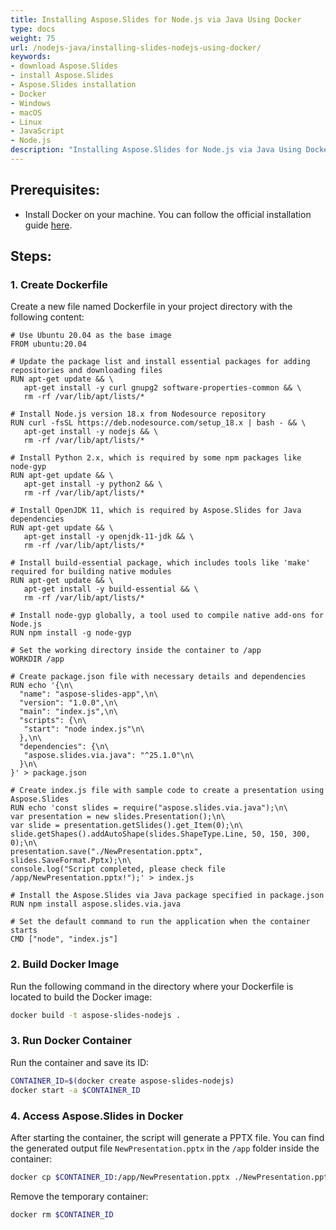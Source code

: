 ```yaml
---
title: Installing Aspose.Slides for Node.js via Java Using Docker
type: docs
weight: 75
url: /nodejs-java/installing-slides-nodejs-using-docker/
keywords:
- download Aspose.Slides
- install Aspose.Slides
- Aspose.Slides installation
- Docker
- Windows
- macOS
- Linux
- JavaScript
- Node.js
description: "Installing Aspose.Slides for Node.js via Java Using Docker"
---
```


## Prerequisites:
* Install Docker on your machine. You can follow the official installation guide [here](https://docs.docker.com/get-docker/).

## Steps:

### 1. **Create Dockerfile** 
   Create a new file named Dockerfile in your project directory with the following content:
   ```
   # Use Ubuntu 20.04 as the base image
   FROM ubuntu:20.04

   # Update the package list and install essential packages for adding repositories and downloading files
   RUN apt-get update && \
      apt-get install -y curl gnupg2 software-properties-common && \
      rm -rf /var/lib/apt/lists/*

   # Install Node.js version 18.x from Nodesource repository
   RUN curl -fsSL https://deb.nodesource.com/setup_18.x | bash - && \
      apt-get install -y nodejs && \
      rm -rf /var/lib/apt/lists/*

   # Install Python 2.x, which is required by some npm packages like node-gyp
   RUN apt-get update && \
      apt-get install -y python2 && \
      rm -rf /var/lib/apt/lists/*

   # Install OpenJDK 11, which is required by Aspose.Slides for Java dependencies
   RUN apt-get update && \
      apt-get install -y openjdk-11-jdk && \
      rm -rf /var/lib/apt/lists/*

   # Install build-essential package, which includes tools like 'make' required for building native modules
   RUN apt-get update && \
      apt-get install -y build-essential && \
      rm -rf /var/lib/apt/lists/*

   # Install node-gyp globally, a tool used to compile native add-ons for Node.js
   RUN npm install -g node-gyp

   # Set the working directory inside the container to /app
   WORKDIR /app

   # Create package.json file with necessary details and dependencies
   RUN echo '{\n\
     "name": "aspose-slides-app",\n\
     "version": "1.0.0",\n\
     "main": "index.js",\n\
     "scripts": {\n\
      "start": "node index.js"\n\
     },\n\
     "dependencies": {\n\
      "aspose.slides.via.java": "^25.1.0"\n\
     }\n\
   }' > package.json

   # Create index.js file with sample code to create a presentation using Aspose.Slides
   RUN echo 'const slides = require("aspose.slides.via.java");\n\
   var presentation = new slides.Presentation();\n\
   var slide = presentation.getSlides().get_Item(0);\n\
   slide.getShapes().addAutoShape(slides.ShapeType.Line, 50, 150, 300, 0);\n\
   presentation.save("./NewPresentation.pptx", slides.SaveFormat.Pptx);\n\
   console.log("Script completed, please check file /app/NewPresentation.pptx!");' > index.js

   # Install the Aspose.Slides via Java package specified in package.json
   RUN npm install aspose.slides.via.java

   # Set the default command to run the application when the container starts
   CMD ["node", "index.js"]
   ```

### 2. **Build Docker Image**
   Run the following command in the directory where your Dockerfile is located to build the Docker image:
   ```bash
   docker build -t aspose-slides-nodejs .
   ```

### 3. **Run Docker Container**
   Run the container and save its ID:
   ```bash
   CONTAINER_ID=$(docker create aspose-slides-nodejs)
   docker start -a $CONTAINER_ID
   ```

### 4. **Access Aspose.Slides in Docker** 
   After starting the container, the script will generate a PPTX file. You can find the generated output file `NewPresentation.pptx` in the `/app` folder inside the container:
   ```bash
   docker cp $CONTAINER_ID:/app/NewPresentation.pptx ./NewPresentation.pptx
   ```
   Remove the temporary container:
   ```bash
   docker rm $CONTAINER_ID
   ```